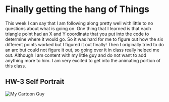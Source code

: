 # Finally getting the hang of Things

This week I can say that I am following along pretty well with little to no questions about what is going on. One thing that I learned is that each triangle point had an X and Y coordinate that you put into the code to determine where it would go. So it was hard for me to figure out how the six different points worked but I figured it out finally! Then I originally tried to do an arc but could not figure it out, so going over it in class really helped me out. Although I am content with my little guy and do not want to add anything more to him. I am very excited to get into the animating portion of this class.

## HW-3 Self Portrait

![My Cartoon Guy](https://Audie-12.github.io/191-work/HW-3)
